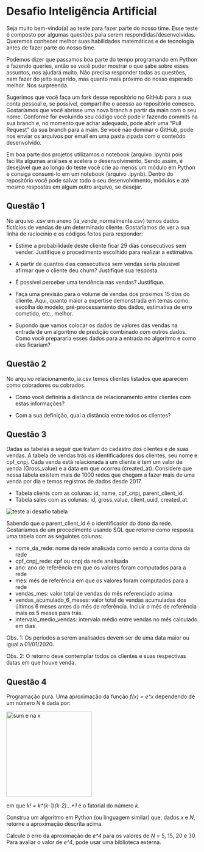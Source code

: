 # Desafio Inteligência Artificial

Seja muito bem-vindo(a) ao teste para fazer parte do nosso time. Esse teste é composto por algumas questões para serem respondidas/desenvolvidas. Queremos conhecer melhor suas habilidades matemáticas e de tecnologia antes de fazer parte do nosso time.  

Podemos dizer que passamos boa parte do tempo programando em Python e fazendo queries, então se você puder mostrar o que sabe sobre esses assuntos, nos ajudará muito. Não precisa responder todas as questões, nem fazer do jeito sugerido, mas quanto mais próximo do nosso esperado melhor. Nos surpreenda. 

Sugerimos que você faça um fork desse repositório no GitHub para a sua conta pessoal e, se possível, compartilhe o acesso ao repositório conosco. Gostaríamos que você abrisse uma nova branch a partir da main com o seu nome. Conforme for evoluindo seu código você pode ir fazendo commits na sua branch e, no momento que achar adequado, pode abrir uma “Pull Request” da sua branch para a main. Se você não dominar o GitHub, pode nos enviar os arquivos por email em uma pasta zipada com o conteúdo desenvolvido.  

Em boa parte dos projetos utilizamos o notebook (arquivo .ipynb) pois facilita algumas análises e acelera o desenvolvimento. Sendo assim, é desejável que ao longo do teste você crie ao menos um módulo em Python e consiga consumi-lo em um notebook (arquivo .ipynb). Dentro do repositório você pode salvar todo o seu desenvolvimento, módulos e até mesmo respostas em algum outro arquivo, se desejar. 

## Questão 1 

No arquivo .csv em anexo (ia_vende_normalmente.csv) temos dados fictícios de vendas de um determinado cliente. Gostaríamos de ver a sua linha de raciocínio e os códigos feitos para responder: 

- Estime a probabilidade deste cliente ficar 29 dias consecutivos sem vender. Justifique o procedimento escolhido para realizar a estimativa. 

- A partir de quantos dias consecutivos sem vendas seria plausível afirmar que o cliente deu churn? Justifique sua resposta. 

- É possível perceber uma tendência nas vendas? Justifique. 

- Faça uma previsão para o volume de vendas dos próximos 15 dias do cliente. Aqui, quanto maior a expertise demonstrada em temas como: escolha do modelo, pré-processamento dos dados, estimativa de erro cometido, etc., melhor. 

- Supondo que vamos colocar os dados de valores das vendas na entrada de um algoritmo de predição combinado com outros dados. Como você prepararia esses dados para a entrada no algoritmo e como eles ficariam? 

## Questão 2 

No arquivo relacionamento_ia.csv temos clientes listados que aparecem como cobradores ou cobrados.  

- Como você definiria a distância de relacionamento entre clientes com estas informações? 

- Com a sua definição, qual a distância entre todos os clientes? 

## Questão 3 

Dadas as tabelas a seguir que tratam do cadastro dos clientes e de suas vendas. A tabela de vendas trás os identificadores dos clientes, seu nome e cpf_cnpj. Cada venda está relacionada a um cliente e tem um valor de venda (Gross_value) e a data em que ocorreu (created_at). Considere que nessa tabela existem mais de 1000 redes que chegam a fazer mais de uma venda por dia e temos registros de dados desde 2017. 

-  Tabela clients com as colunas: id, name, cpf_cnpj, parent_client_id.
-  Tabela sales com as colunas: id, gross_value, client_uuid, created_at.

![teste ai desafio tabela](https://user-images.githubusercontent.com/85025838/216982794-fb9c7700-59f5-49ce-af01-9fd1c1b47d24.jpg)

Sabendo que o parent_client_id é o identificador do dono da rede. Gostaríamos de um procedimento usando SQL que retorne como resposta uma tabela com as seguintes colunas: 

- nome_da_rede: nome da rede analisada como sendo a conta dona da rede 
- cpf_cnpj_rede: cpf ou cnpj da rede analisada 
- ano: ano de referência em que os valores foram computados para a rede 
- mes: mês de referência em que os valores foram computados para a rede 
- vendas_mes: valor total de vendas do mês referenciado acima 
- vendas_acumulado_6_meses: valor total de vendas acumuladas dos últimos 6 meses antes do mês de referência. Incluir o mês de referência mais os 5 meses para trás. 
- intervalo_medio_vendas: intervalo médio entre vendas no mês calculado em dias 

Obs. 1: Os períodos a serem analisados devem ser de uma data maior ou igual a 01/01/2020.

Obs. 2: O retorno deve contemplar todos os clientes e suas respectivas datas em que houve venda. 

## Questão 4 

Programação pura. Uma aproximação da função _f(x) = e^x_ dependendo de um número _N_ é dada por: 

<img width="224" alt="sum e na x" src="https://user-images.githubusercontent.com/85025838/216981844-48c33c65-8dff-4490-90e1-41be63fca84c.png">

em que _k! = k*(k-1)*(k-2)*...*1_ é o fatorial do número _k_. 

Construa um algoritmo em Python (ou linguagem similar) que, dados _x_ e _N_, retorne a aproximação descrita acima. 

Calcule o erro da aproximação de _e^4_ para os valores de _N_ = 5, 15, 20 e 30. Para avaliar o valor de _e^4_, pode usar uma biblioteca externa. 
